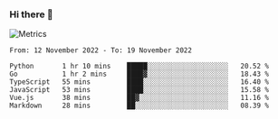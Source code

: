 ### Hi there 👋

![Metrics](https://github.com/radoapx/radoapx/blob/main/github-metrics.svg)

<!--START_SECTION:waka-->

```text
From: 12 November 2022 - To: 19 November 2022

Python       1 hr 10 mins    █████░░░░░░░░░░░░░░░░░░░░   20.52 %
Go           1 hr 2 mins     ████▓░░░░░░░░░░░░░░░░░░░░   18.43 %
TypeScript   55 mins         ████░░░░░░░░░░░░░░░░░░░░░   16.40 %
JavaScript   53 mins         ████░░░░░░░░░░░░░░░░░░░░░   15.58 %
Vue.js       38 mins         ██▓░░░░░░░░░░░░░░░░░░░░░░   11.16 %
Markdown     28 mins         ██░░░░░░░░░░░░░░░░░░░░░░░   08.39 %
```

<!--END_SECTION:waka-->

<!--
**radoapx/radoapx** is a ✨ _special_ ✨ repository because its `README.md` (this file) appears on your GitHub profile.

Here are some ideas to get you started:

- 🔭 I’m currently working on ...
- 🌱 I’m currently learning ...
- 👯 I’m looking to collaborate on ...
- 🤔 I’m looking for help with ...
- 💬 Ask me about ...
- 📫 How to reach me: ...
- 😄 Pronouns: ...
- ⚡ Fun fact: ...
-->
